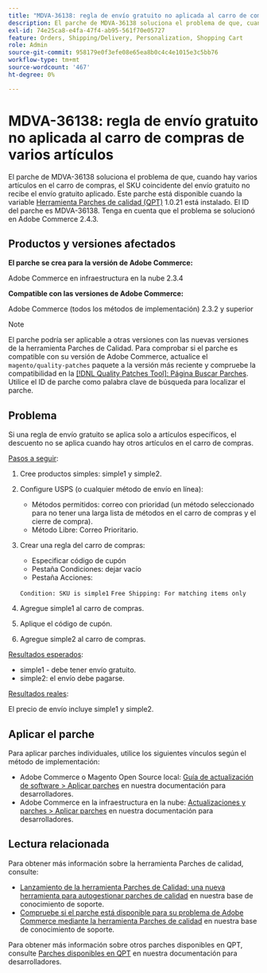 ```yaml
---
title: "MDVA-36138: regla de envío gratuito no aplicada al carro de compras de varios artículos"
description: El parche de MDVA-36138 soluciona el problema de que, cuando hay varios artículos en el carro de compras, el SKU coincidente del envío gratuito no recibe el envío gratuito aplicado. Este parche está disponible cuando está instalada la [Quality Patches Tool (QPT)](/help/announcements/adobe-commerce-announcements/magento-quality-patches-released-new-tool-to-self-serve-quality-patches.md) 1.0.21. El ID del parche es MDVA-36138. Tenga en cuenta que el problema se solucionó en Adobe Commerce 2.4.3.
exl-id: 74e25ca8-e4fa-47f4-ab95-561f70e05727
feature: Orders, Shipping/Delivery, Personalization, Shopping Cart
role: Admin
source-git-commit: 958179e0f3efe08e65ea8b0c4c4e1015e3c5bb76
workflow-type: tm+mt
source-wordcount: '467'
ht-degree: 0%

---
```


# MDVA-36138: regla de envío gratuito no aplicada al carro de compras de varios artículos

El parche de MDVA-36138 soluciona el problema de que, cuando hay varios artículos en el carro de compras, el SKU coincidente del envío gratuito no recibe el envío gratuito aplicado. Este parche está disponible cuando la variable [Herramienta Parches de calidad (QPT)](/help/announcements/adobe-commerce-announcements/magento-quality-patches-released-new-tool-to-self-serve-quality-patches.md) 1.0.21 está instalado. El ID del parche es MDVA-36138. Tenga en cuenta que el problema se solucionó en Adobe Commerce 2.4.3.

## Productos y versiones afectados

**El parche se crea para la versión de Adobe Commerce:**

Adobe Commerce en infraestructura en la nube 2.3.4

**Compatible con las versiones de Adobe Commerce:**

Adobe Commerce (todos los métodos de implementación) 2.3.2 y superior

>[!NOTE]
>
>El parche podría ser aplicable a otras versiones con las nuevas versiones de la herramienta Parches de Calidad. Para comprobar si el parche es compatible con su versión de Adobe Commerce, actualice el `magento/quality-patches` paquete a la versión más reciente y compruebe la compatibilidad en la [[!DNL Quality Patches Tool]: Página Buscar Parches](https://devdocs.magento.com/quality-patches/tool.html#patch-grid). Utilice el ID de parche como palabra clave de búsqueda para localizar el parche.

## Problema

Si una regla de envío gratuito se aplica solo a artículos específicos, el descuento no se aplica cuando hay otros artículos en el carro de compras.

<u>Pasos a seguir</u>:

1. Cree productos simples: simple1 y simple2.
1. Configure USPS (o cualquier método de envío en línea):

   * Métodos permitidos: correo con prioridad (un método seleccionado para no tener una larga lista de métodos en el carro de compras y el cierre de compra).
   * Método Libre: Correo Prioritario.

1. Crear una regla del carro de compras:

   * Especificar código de cupón
   * Pestaña Condiciones: dejar vacío
   * Pestaña Acciones:

   `Condition: SKU is simple1`
   `Free Shipping: For matching items only`

1. Agregue simple1 al carro de compras.
1. Aplique el código de cupón.
1. Agregue simple2 al carro de compras.

<u>Resultados esperados</u>:

* simple1 - debe tener envío gratuito.
* simple2: el envío debe pagarse.

<u>Resultados reales</u>:

El precio de envío incluye simple1 y simple2.

## Aplicar el parche

Para aplicar parches individuales, utilice los siguientes vínculos según el método de implementación:

* Adobe Commerce o Magento Open Source local: [Guía de actualización de software > Aplicar parches](https://devdocs.magento.com/guides/v2.4/comp-mgr/patching/mqp.html) en nuestra documentación para desarrolladores.
* Adobe Commerce en la infraestructura en la nube: [Actualizaciones y parches > Aplicar parches](https://devdocs.magento.com/cloud/project/project-patch.html) en nuestra documentación para desarrolladores.

## Lectura relacionada

Para obtener más información sobre la herramienta Parches de calidad, consulte:

* [Lanzamiento de la herramienta Parches de Calidad: una nueva herramienta para autogestionar parches de calidad](/help/announcements/adobe-commerce-announcements/magento-quality-patches-released-new-tool-to-self-serve-quality-patches.md) en nuestra base de conocimiento de soporte.
* [Compruebe si el parche está disponible para su problema de Adobe Commerce mediante la herramienta Parches de calidad](/help/support-tools/patches-available-in-qpt-tool/check-patch-for-magento-issue-with-magento-quality-patches.md) en nuestra base de conocimiento de soporte.

Para obtener más información sobre otros parches disponibles en QPT, consulte [Parches disponibles en QPT](https://devdocs.magento.com/quality-patches/tool.html#patch-grid) en nuestra documentación para desarrolladores.
